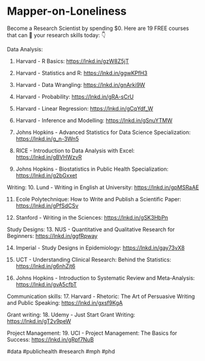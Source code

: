 # Mapper-on-Loneliness

Become a Research Scientist by spending $0. Here are 19 FREE courses that can 🚀 your research skills today: 👇

Data Analysis:
1. Harvard - R Basics: https://lnkd.in/gzW8Z5jT

2. Harvard - Statistics and R:
https://lnkd.in/ggwKPfH3

3. Harvard - Data Wrangling: https://lnkd.in/gnArki9W

4. Harvard - Probability: https://lnkd.in/gRA-sCrU

5. Harvard - Linear Regression: https://lnkd.in/gCqYdf_W

6. Harvard - Inference and Modelling: https://lnkd.in/gSnuYTMW

7. Johns Hopkins - Advanced Statistics for Data Science Specialization: https://lnkd.in/g_n-3Wn5

8. RICE - Introduction to Data Analysis with Excel: https://lnkd.in/gBVHWzvR

9. Johns Hopkins - Biostatistics in Public Health Specialization: https://lnkd.in/g2bGxxet


Writing:
10. Lund - Writing in English at University: https://lnkd.in/gpMSRaAE

11. Ecole Polytechnique: How to Write and Publish a Scientific Paper: https://lnkd.in/gPfSdCSv

12. Stanford - Writing in the Sciences: https://lnkd.in/gSK3HbPn


Study Designs:
13. NUS - Quantitative and Qualitative Research for Beginners: https://lnkd.in/ggfRpway

14. Imperial - Study Designs in Epidemiology: https://lnkd.in/gay73vX8

15. UCT - Understanding Clinical Research: Behind the Statistics: https://lnkd.in/g6nhZjt6

16. Johns Hopkins - Introduction to Systematic Review and Meta-Analysis: https://lnkd.in/gvA5cfbT


Communication skills:
17. Harvard - Rhetoric: The Art of Persuasive Writing and Public Speaking: https://lnkd.in/gxsf9KgA


Grant writing:
18. Udemy - Just Start Grant Writing: https://lnkd.in/gT2v9peW


Project Management:
19. UCI - Project Management: The Basics for Success: https://lnkd.in/gRpf7NuB


#data #publichealth #research #mph
#phd

